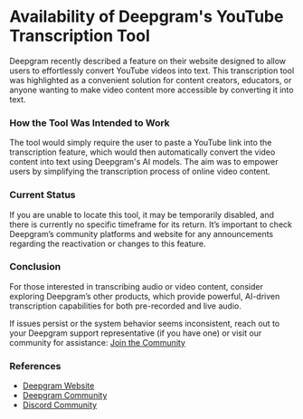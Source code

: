 # Availability of Deepgram's YouTube Transcription Tool

Deepgram recently described a feature on their website designed to allow users to effortlessly convert YouTube videos into text. This transcription tool was highlighted as a convenient solution for content creators, educators, or anyone wanting to make video content more accessible by converting it into text.

### How the Tool Was Intended to Work

The tool would simply require the user to paste a YouTube link into the transcription feature, which would then automatically convert the video content into text using Deepgram's AI models. The aim was to empower users by simplifying the transcription process of online video content. 

### Current Status

If you are unable to locate this tool, it may be temporarily disabled, and there is currently no specific timeframe for its return. It’s important to check Deepgram’s community platforms and website for any announcements regarding the reactivation or changes to this feature.

### Conclusion

For those interested in transcribing audio or video content, consider exploring Deepgram’s other products, which provide powerful, AI-driven transcription capabilities for both pre-recorded and live audio.

If issues persist or the system behavior seems inconsistent, reach out to your Deepgram support representative (if you have one) or visit our community for assistance: [Join the Community](https://discord.gg/deepgram)

### References
- [Deepgram Website](https://deepgram.com)
- [Deepgram Community](https://community.deepgram.com)
- [Discord Community](https://discord.gg/deepgram)